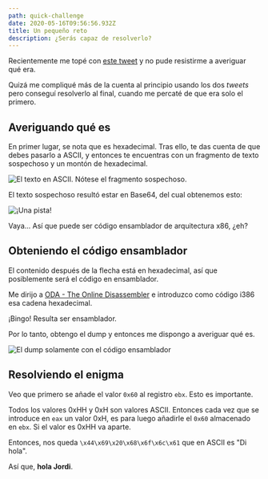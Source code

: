 ```yaml
---
path: quick-challenge
date: 2020-05-16T09:56:56.932Z
title: Un pequeño reto
description: ¿Serás capaz de resolverlo?
---
```

Recientemente me topé con [este tweet](https://twitter.com/iordic/status/1250493045944070150) y no pude resistirme a averiguar qué era.

Quizá me compliqué más de la cuenta al principio usando los dos *tweets* pero conseguí resolverlo al final, cuando me percaté de que era solo el primero.

## Averiguando qué es

En primer lugar, se nota que es hexadecimal. Tras ello, te das cuenta de que debes pasarlo a ASCII, y entonces te encuentras con un fragmento de texto sospechoso y un montón de hexadecimal.

![](assets/captura-de-pantalla-2020-05-16-a-las-12.36.01.png "El texto en ASCII. Nótese el fragmento sospechoso.")

El texto sospechoso resultó estar en Base64, del cual obtenemos esto:

![](assets/captura-de-pantalla-2020-05-16-a-las-12.17.46.png "¡Una pista!")

Vaya... Así que puede ser código ensamblador de arquitectura x86, ¿eh?

## Obteniendo el código ensamblador

El contenido después de la flecha está en hexadecimal, así que posiblemente será el código en ensamblador.

Me dirijo a [ODA - The Online Disassembler](https://onlinedisassembler.com/odaweb/) e introduzco como código i386 esa cadena hexadecimal.

¡Bingo! Resulta ser ensamblador.

Por lo tanto, obtengo el dump y entonces me dispongo a averiguar qué es.

![](assets/captura-de-pantalla-2020-05-16-a-las-12.07.02.png "El dump solamente con el código ensamblador")

## Resolviendo el enigma

Veo que primero se añade el valor `0x60` al registro `ebx`. Esto es importante.

Todos los valores 0xHH y 0xH son valores ASCII. Entonces cada vez que se introduce en `eax` un valor 0xH, es para luego añadirle el `0x60` almacenado en `ebx`. Si el valor es 0xHH va aparte.

Entonces, nos queda `\x44\x69\x20\x68\x6f\x6c\x61` que en ASCII es "Di hola".

Así que, **hola Jordi**.